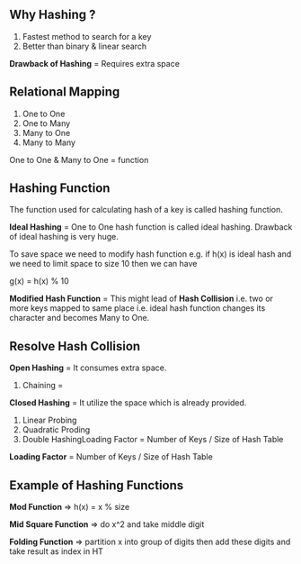 ## Why Hashing ?

1. Fastest method to search for a key
2. Better than binary & linear search

**Drawback of Hashing** = Requires extra space

## Relational Mapping

1. One to One
2. One to Many
3. Many to One
4. Many to Many

One to One & Many to One = function

## Hashing Function

The function used for calculating hash of a key is called hashing function.

**Ideal Hashing** = One to One hash function is called ideal hashing. Drawback of ideal hashing is very huge.

To save space we need to modify hash function e.g. if h(x) is ideal hash and we need to limit space to size 10 then we can have

g(x) = h(x)  % 10

**Modified Hash Function** = This might lead of **Hash Collision** i.e. two or more keys mapped to same place i.e. ideal hash function changes its character and becomes Many to One.

## Resolve Hash Collision

**Open Hashing** = It consumes extra space.

1. Chaining =

**Closed Hashing** = It utilize the space which is already provided.

1. Linear Probing
2. Quadratic Proding
3. Double HashingLoading Factor = Number of Keys / Size of Hash Table

**Loading Factor** = Number of Keys / Size of Hash Table

## Example of Hashing Functions

**Mod Function** => h(x) = x % size

**Mid Square Function** => do x^2 and take middle digit

**Folding Function** => partition x into group of digits then add these digits and take result as index in HT
